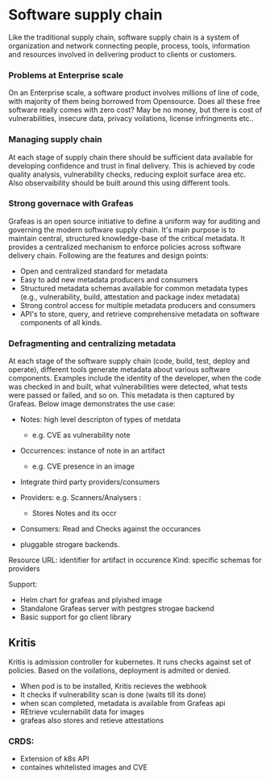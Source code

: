 # Software supply chain
Like the traditional supply chain, software supply chain is a system of organization and network connecting people, process, tools, information and resources involved in delivering product to clients or customers.

### Problems at Enterprise scale
On an Enterprise scale, a software product involves millions of line of code, with majority of them being borrowed from Opensource. Does all these free software really comes with zero cost? May be no money, but there is cost of vulnerabilities, insecure data, privacy voilations, license infringments etc..

### Managing supply chain
At each stage of supply chain there should be sufficient data available for developing confidence and trust in final delivery. This is achieved by code quality analysis, vulnerability checks, reducing exploit surface area etc. Also observaibility should be built around this using different tools.

### Strong governace with Grafeas
Grafeas is an open source initiative to define a uniform way for auditing and governing the modern software supply chain. It's main purpose is to maintain central, structured knowledge-base of the critical metadata. It provides a centralized mechanism to enforce policies across software delivery chain.
Following are the features and design points:
- Open and centralized standard for metadata
- Easy to add new metadata producers and consumers
- Structured metadata schemas available for common metadata types (e.g., vulnerability, build, attestation and package index metadata)
- Strong control access for multiple metadata producers and consumers
- API's to store, query, and retrieve comprehensive metadata on software components of all kinds.

### Defragmenting and centralizing metadata 
At each stage of the software supply chain (code, build, test, deploy and operate), different tools generate metadata about various software components. Examples include the identity of the developer, when the code was checked in and built, what vulnerabilities were detected, what tests were passed or failed, and so on. This metadata is then captured by Grafeas.
Below image demonstrates the use case:


- Notes: high level descripton of types of metdata
  - e.g. CVE as vulnerability note
  
- Occurrences: instance of note in an artifact
  - e.g. CVE presence in an image
- Integrate third party providers/consumers
- Providers: e.g. Scanners/Analysers :
  - Stores Notes and its occr
- Consumers: Read and Checks against the occurances
- pluggable strogare backends.

Resource URL: identifier for artifact in occurence
Kind: specific schemas for providers

Support:
- Helm chart for grafeas and plyished image
- Standalone Grafeas server with pestgres strogae backend
- Basic support for go client library

## Kritis
Kritis is admission controller for kubernetes. It runs checks against set of policies. Based on the voilations, deployment is admited or denied. 


- When pod is to be installed, Kritis recieves the webhook
- It checks if vulnerability scan is done (waits till its done)
- when scan completed, metadata is available from Grafeas api
- REtrieve vculernabilit data for images
- grafeas also stores and retieve attestations

### CRDS:
- Extension of k8s API
- containes whitelisted images and CVE



